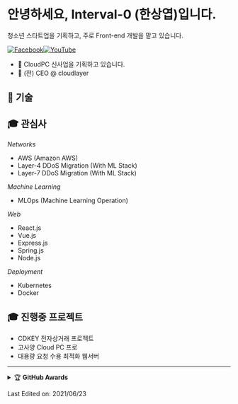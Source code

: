 # 안녕하세요, Interval-0 (한상엽)입니다.

청소년 스타트업을 기획하고, 주로 Front-end 개발을 맡고 있습니다.

[![Facebook](https://img.shields.io/badge/facebook-%231877F2.svg?&style=for-the-badge&logo=facebook&logoColor=white)](https://facebook.com/syuph)[![YouTube](https://img.shields.io/badge/youtube-%23FF0000.svg?&style=for-the-badge&logo=youtube&logoColor=white)](https://www.youtube.com/channel/UCGYi6fNKgnxLCk85xskEwaQ)

- :muscle: CloudPC 신사업을 기획하고 있습니다.
- :dart: (전) CEO @ cloudlayer

## :wrench: 기술

## 🎓 관심사

*Networks*
- AWS (Amazon AWS)
- Layer-4 DDoS Migration (With ML Stack)
- Layer-7 DDoS Migration (With ML Stack)

*Machine Learning*
- MLOps (Machine Learning Operation)

*Web*
- React.js
- Vue.js
- Express.js
- Spring.js
- Node.js

*Deployment*
- Kubernetes
- Docker

## 🎓 진행중 프로젝트
- CDKEY 전자상거래 프로젝트
- 고사양 Cloud PC 프로
- 대용량 요청 수용 최적화 웹서버
---

<!-- markdownlint-disable MD033 -->

<details>
    <summary>&#127942 <b>GitHub Awards</b></summary><br/>

![Github Trophy](https://github-profile-trophy.vercel.app/?username=Interval-0)

</details>

<!-- markdownlint-enable MD033 -->

Last Edited on: 2021/06/23
